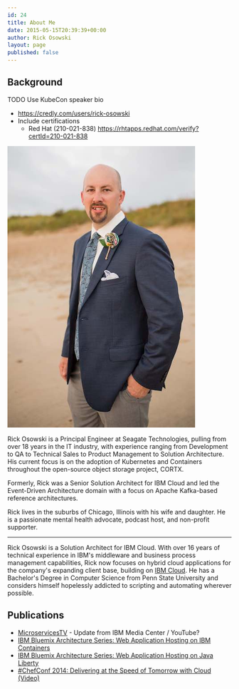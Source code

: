 ```yaml
---
id: 24
title: About Me
date: 2015-05-15T20:39:39+00:00
author: Rick Osowski
layout: page
published: false
---
```

## Background

TODO Use KubeCon speaker bio
- https://credly.com/users/rick-osowski
- Include certifications
    - Red Hat (210-021-838) https://rhtapps.redhat.com/verify?certId=210-021-838

![Rick Osowski](/img/osowski-headshot-compressed.jpg)


Rick Osowski is a Principal Engineer at Seagate Technologies, pulling from over 18 years in the IT industry, with experience ranging from Development to QA to Technical Sales to Product Management to Solution Architecture. His current focus is on the adoption of Kubernetes and Containers throughout the open-source object storage project, CORTX.

Formerly, Rick was a Senior Solution Architect for IBM Cloud and led the Event-Driven Architecture domain with a focus on Apache Kafka-based reference architectures.

Rick lives in the suburbs of Chicago, Illinois with his wife and daughter. He is a passionate mental health advocate, podcast host, and non-profit supporter.

---

Rick Osowski is a Solution Architect for IBM Cloud. With over 16 years of technical experience in IBM's middleware and business process management capabilities, Rick now focuses on hybrid cloud applications for the company's expanding client base, building on [IBM Cloud](https://cloud.ibm.com/). He has a Bachelor's Degree in Computer Science from Penn State University and considers himself hopelessly addicted to scripting and automating wherever possible.

## Publications

  * [MicroservicesTV](#tbd) - Update from IBM Media Center / YouTube?
  * [IBM Bluemix Architecture Series: Web Application Hosting on IBM Containers](http://www.redbooks.ibm.com/abstracts/redp5181.html?Open)
  * [IBM Bluemix Architecture Series: Web Application Hosting on Java Liberty](http://redbooks.ibm.com/abstracts/redp5184.html?Open)
  * [#ChefConf 2014: Delivering at the Speed of Tomorrow with Cloud (Video)](https://www.youtube.com/watch?v=J99jjeH8XZs)

